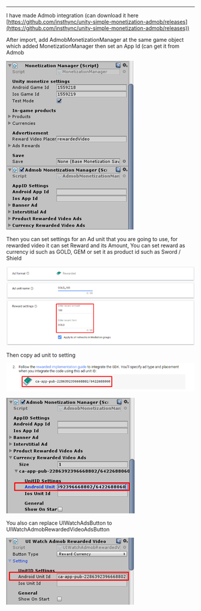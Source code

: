 * * *

I have made Admob integration (can download it here [https://github.com/insthync/unity-simple-monetization-admob/releases](https://github.com/insthync/unity-simple-monetization-admob/releases))

After import, add AdmobMonetizationManager at the same game object which added MonetizationManager then set an App Id (can get it from Admob

![](../images/1rhjt7hGaEg255iyEDhb0lw.png)

Then you can set settings for an Ad unit that you are going to use, for rewarded video it can set Reward and its Amount, You can set reward as currency id such as GOLD, GEM or set it as product id such as Sword / Shield

![](../images/1L2eursmAKUQI1thDR8WTqw.png)

Then copy ad unit to setting

![](../images/1kgSELzuFxOcMNwzWA3E7dA.png)

![](../images/1A44ykkuLmBTrA_6n-KKGMQ.png)

You also can replace UIWatchAdsButton to UIWatchAdmobRewardedVideoAdsButton

![](../images/16bTYefpJdgAJ7u41dDY44Q.png)